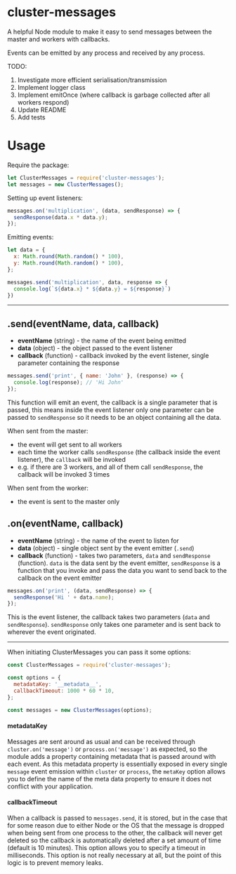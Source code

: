 # cluster-messages
A helpful Node module to make it easy to send messages between the
master and workers with callbacks.

Events can be emitted by any process and received by any process.

TODO:
1. Investigate more efficient serialisation/transmission
2. Implement logger class
3. Implement emitOnce (where callback is garbage collected after all workers respond)
4. Update README
5. Add tests

# Usage

Require the package:
```javascript
let ClusterMessages = require('cluster-messages');
let messages = new ClusterMessages();
```

Setting up event listeners:
```javascript
messages.on('multiplication', (data, sendResponse) => {
  sendResponse(data.x * data.y);
});
```

Emitting events:
```javascript
let data = {
  x: Math.round(Math.random() * 100),
  y: Math.round(Math.random() * 100),
};

messages.send('multiplication', data, response => {
  console.log(`${data.x} * ${data.y} = ${response}`)
})
```

---

## .send(eventName, data, callback)

- **eventName** (string) - the name of the event being emitted
- **data** (object) - the object passed to the event listener
- **callback** (function) - callback invoked by the event listener, single parameter containing the response

```javascript
messages.send('print', { name: 'John' }, (response) => {
  console.log(response); // 'Hi John'
});
```

This function will emit an event, the callback is a single parameter that is passed, this means inside the event listener only one parameter can be passed to `sendResponse` so it needs to be an object containing all the data.

When sent from the master:
- the event will get sent to all workers
- each time the worker calls `sendResponse` (the callback inside the event listener), the `callback` will be invoked
- e.g. if there are 3 workers, and all of them call `sendResponse`, the callback will be invoked 3 times

When sent from the worker:
- the event is sent to the master only

## .on(eventName, callback)

- **eventName** (string) - the name of the event to listen for
- **data** (object) - single object sent by the event emitter (`.send`)
- **callback** (function) - takes two parameters, `data` and `sendResponse` (function). `data` is the data sent by the event emitter, `sendResponse` is a function that you invoke and pass the data you want to send back to the callback on the event emitter

```javascript
messages.on('print', (data, sendResponse) => {
  sendResponse('Hi ' + data.name);
});
```

This is the event listener, the callback takes two parameters (`data` and `sendResponse`). `sendResponse` only takes one parameter and is sent back to wherever the event originated.

---

When initiating ClusterMessages you can pass it some options:
```javascript
const ClusterMessages = require('cluster-messages');

const options = {
  metadataKey: '__metadata__',
  callbackTimeout: 1000 * 60 * 10,
};

const messages = new ClusterMessages(options);
```

#### metadataKey
Messages are sent around as usual and can be received through `cluster.on('message')` or `process.on('message')` as expected, so the module adds a property containing metadata that is passed around with each event. As this metadata property is essentially exposed in every single `message` event emission within `cluster` or `process`, the `metaKey` option allows you to define the name of the meta data property to ensure it does not conflict with your application.

#### callbackTimeout
When a callback is passed to `messages.send`, it is stored, but in the case that for some reason due to either Node or the OS that the message is dropped when being sent from one process to the other, the callback will never get deleted so the callback is automatically deleted after a set amount of time (default is 10 minutes). This option allows you to specify a timeout in milliseconds. This option is not really necessary at all, but the point of this logic is to prevent memory leaks.
